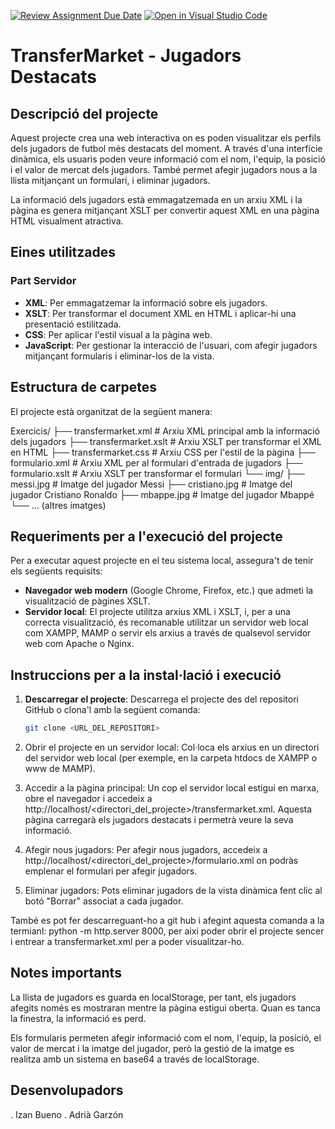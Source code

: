 [![Review Assignment Due Date](https://classroom.github.com/assets/deadline-readme-button-22041afd0340ce965d47ae6ef1cefeee28c7c493a6346c4f15d667ab976d596c.svg)](https://classroom.github.com/a/G9fQk55K)
[![Open in Visual Studio Code](https://classroom.github.com/assets/open-in-vscode-2e0aaae1b6195c2367325f4f02e2d04e9abb55f0b24a779b69b11b9e10269abc.svg)](https://classroom.github.com/online_ide?assignment_repo_id=16976416&assignment_repo_type=AssignmentRepo)

# TransferMarket - Jugadors Destacats

## Descripció del projecte

Aquest projecte crea una web interactiva on es poden visualitzar els perfils dels jugadors de futbol més destacats del moment. A través d'una interfície dinàmica, els usuaris poden veure informació com el nom, l'equip, la posició i el valor de mercat dels jugadors. També permet afegir jugadors nous a la llista mitjançant un formulari, i eliminar jugadors. 

La informació dels jugadors està emmagatzemada en un arxiu XML i la pàgina es genera mitjançant XSLT per convertir aquest XML en una pàgina HTML visualment atractiva.

## Eines utilitzades

### Part Servidor
- **XML**: Per emmagatzemar la informació sobre els jugadors.
- **XSLT**: Per transformar el document XML en HTML i aplicar-hi una presentació estilitzada.
- **CSS**: Per aplicar l'estil visual a la pàgina web.
- **JavaScript**: Per gestionar la interacció de l'usuari, com afegir jugadors mitjançant formularis i eliminar-los de la vista.

## Estructura de carpetes

El projecte està organitzat de la següent manera:

Exercicis/ 
├── transfermarket.xml # Arxiu XML principal amb la informació dels jugadors 
├── transfermarket.xslt # Arxiu XSLT per transformar el XML en HTML 
├── transfermarket.css # Arxiu CSS per l'estil de la pàgina 
├── formulario.xml # Arxiu XML per al formulari d'entrada de jugadors 
├── formulario.xslt # Arxiu XSLT per transformar el formulari 
└── img/ 
    ├── messi.jpg # Imatge del jugador Messi 
    ├── cristiano.jpg # Imatge del jugador Cristiano Ronaldo 
    ├── mbappe.jpg # Imatge del jugador Mbappé 
    └── ... (altres imatges)

## Requeriments per a l'execució del projecte

Per a executar aquest projecte en el teu sistema local, assegura't de tenir els següents requisits:

- **Navegador web modern** (Google Chrome, Firefox, etc.) que admeti la visualització de pàgines XSLT.
- **Servidor local**: El projecte utilitza arxius XML i XSLT, i, per a una correcta visualització, és recomanable utilitzar un servidor web local com XAMPP, MAMP o servir els arxius a través de qualsevol servidor web com Apache o Nginx.
  
## Instruccions per a la instal·lació i execució

1. **Descarregar el projecte**: 
   Descarrega el projecte des del repositori GitHub o clona'l amb la següent comanda:
   
   ```bash
   git clone <URL_DEL_REPOSITORI>

2. Obrir el projecte en un servidor local: Col·loca els arxius en un directori del servidor web local (per exemple, en la carpeta htdocs de XAMPP o www de MAMP).

3. Accedir a la pàgina principal: Un cop el servidor local estigui en marxa, obre el navegador i accedeix a http://localhost/<directori_del_projecte>/transfermarket.xml. Aquesta pàgina carregarà els jugadors destacats i permetrà veure la seva informació.

4. Afegir nous jugadors: Per afegir nous jugadors, accedeix a http://localhost/<directori_del_projecte>/formulario.xml on podràs emplenar el formulari per afegir jugadors.

5. Eliminar jugadors: Pots eliminar jugadors de la vista dinàmica fent clic al botó "Borrar" associat a cada jugador.

També es pot fer descarreguant-ho a git hub i afegint aquesta comanda a la termianl: python -m http.server 8000, per aixi poder obrir el projecte sencer i entrear a transfermarket.xml per a poder visualitzar-ho.

## Notes importants
La llista de jugadors es guarda en localStorage, per tant, els jugadors afegits només es mostraran mentre la pàgina estigui oberta. Quan es tanca la finestra, la informació es perd.

Els formularis permeten afegir informació com el nom, l'equip, la posició, el valor de mercat i la imatge del jugador, però la gestió de la imatge es realitza amb un sistema en base64 a través de localStorage.

## Desenvolupadors
. Izan Bueno
. Adrià Garzón
